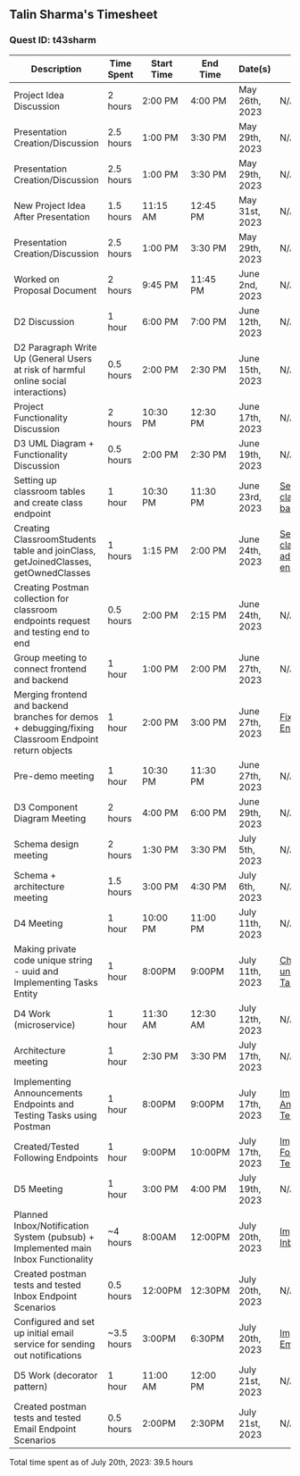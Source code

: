 ## Talin Sharma's Timesheet
### Quest ID: t43sharm

| Description                                                                                          | Time Spent | Start Time | End Time | Date(s)         | Commits                                                                                                                                |
|------------------------------------------------------------------------------------------------------|------------|------------|----------|-----------------|----------------------------------------------------------------------------------------------------------------------------------------| 
| Project Idea Discussion                                                                              | 2 hours    | 2:00 PM    | 4:00 PM  | May 26th, 2023  | N/A                                                                                                                                    |
| Presentation Creation/Discussion                                                                     | 2.5 hours  | 1:00 PM    | 3:30 PM  | May 29th, 2023  | N/A                                                                                                                                    |
| Presentation Creation/Discussion                                                                     | 2.5 hours  | 1:00 PM    | 3:30 PM  | May 29th, 2023  | N/A                                                                                                                                    |
| New Project Idea After Presentation                                                                  | 1.5 hours  | 11:15 AM   | 12:45 PM | May 31st, 2023  | N/A                                                                                                                                    |
| Presentation Creation/Discussion                                                                     | 2.5 hours  | 1:00 PM    | 3:30 PM  | May 29th, 2023  | N/A                                                                                                                                    |
| Worked on Proposal Document                                                                          | 2 hours    | 9:45 PM    | 11:45 PM | June 2nd, 2023  | N/A                                                                                                                                    |
| D2 Discussion                                                                                        | 1 hour     | 6:00 PM    | 7:00 PM  | June 12th, 2023 | N/A                                                                                                                                    |
| D2 Paragraph Write Up (General Users at risk of harmful online social interactions)                  | 0.5 hours  | 2:00 PM    | 2:30 PM  | June 15th, 2023 | N/A                                                                                                                                    |
| Project Functionality Discussion                                                                     | 2 hours    | 10:30 PM   | 12:30 PM | June 17th, 2023 | N/A                                                                                                                                    |
| D3 UML Diagram + Functionality Discussion                                                            | 0.5 hours  | 2:00 PM    | 2:30 PM  | June 19th, 2023 | N/A                                                                                                                                    |
| Setting up classroom tables and create class endpoint                                                | 1 hour     | 10:30 PM   | 11:30 PM | June 23rd, 2023 | [Setting up classroom backend](https://github.com/ad-world/clarity/commit/58595fb50cd8ab0d8191b0defba7fc29f1c29e7f)                    |
| Creating ClassroomStudents table and joinClass, getJoinedClasses, getOwnedClasses                    | 1 hours    | 1:15 PM    | 2:00 PM  | June 24th, 2023 | [Setting up classroom add,join,get endpoints](https://github.com/ad-world/clarity/commit/5f063530b9ba384996f4aabd972920c827de1f22)     |
| Creating Postman collection for classroom endpoints request and testing end to end                   | 0.5 hours  | 2:00 PM    | 2:15 PM  | June 24th, 2023 | N/A                                                                                                                                    |
| Group meeting to connect frontend and backend                                                        | 1 hour     | 1:00 PM    | 2:00 PM  | June 27th, 2023 | N/A                                                                                                                                    |
| Merging frontend and backend branches for demos + debugging/fixing Classroom Endpoint return objects | 1 hour     | 2:00 PM    | 3:00 PM  | June 27th, 2023 | [Fixing/Debugging Endpoints](https://github.com/ad-world/clarity/commit/3672a516ed804235c71c125bedb448a231a39367)                      |                                                                                                                                   |
| Pre-demo meeting                                                                                     | 1 hour     | 10:30 PM   | 11:30 PM | June 27th, 2023 | N/A                                                                                                                                    |
| D3 Component Diagram Meeting                                                                         | 2 hours    | 4:00 PM    | 6:00 PM  | June 29th, 2023 | N/A                                                                                                                                    |
| Schema design meeting                                                                                | 2 hours    | 1:30 PM    | 3:30 PM  | July 5th, 2023  | N/A                                                                                                                                    |
| Schema + architecture meeting                                                                        | 1.5 hours  | 3:00 PM    | 4:30 PM  | July 6th, 2023  | N/A                                                                                                                                    |
| D4 Meeting                                                                                           | 1 hour     | 10:00 PM   | 11:00 PM | July 11th, 2023 | N/A                                                                                                                                    |
| Making private code unique string - uuid and Implementing Tasks Entity                               | 1 hour     | 8:00PM     | 9:00PM   | July 11th, 2023 | [Changing uuid to unique string and Tasks Entity](https://github.com/ad-world/clarity/commit/c2a463b59dcdd33eff99f55d3b3bd92947241f51) |
| D4 Work (microservice)                                                                               | 1 hour     | 11:30 AM   | 12:30 AM | July 12th, 2023 | N/A                                                                                                                                    |
| Architecture meeting                                                                                 | 1 hour     | 2:30 PM    | 3:30 PM  | July 17th, 2023 | N/A                                                                                                                                    |
| Implementing Announcements Endpoints and Testing Tasks using Postman                                 | 1 hour     | 8:00PM     | 9:00PM   | July 17th, 2023 | [Implementing Announcements / Testing Tasks](https://github.com/ad-world/clarity/commit/9648dfe3da5df2fec97fb6e7381892cc59223dec)      |
| Created/Tested Following Endpoints                                                                   | 1 hour     | 9:00PM     | 10:00PM  | July 17th, 2023 | [Implementing Following / Testing](https://github.com/ad-world/clarity/commit/dabeeae7261e8e11df05af0bbf80d0aff1faef35)                |
| D5 Meeting                                                                                           | 1 hour     | 3:00 PM    | 4:00 PM  | July 19th, 2023 | N/A                                                                                                                                    |
| Planned Inbox/Notification System (pubsub) + Implemented main Inbox Functionality                    | ~4 hours   | 8:00AM     | 12:00PM  | July 20th, 2023 | [Implementing Inbox](https://github.com/ad-world/clarity/commit/f97ccac16802acd2d114e1634eb42e75135ec579)                              |
| Created postman tests and tested Inbox Endpoint Scenarios                                            | 0.5 hours  | 12:00PM    | 12:30PM  | July 20th, 2023 | N/A                                                                                                                                    |
| Configured and set up initial email service for sending out notifications                            | ~3.5 hours | 3:00PM     | 6:30PM   | July 20th, 2023 | [Implementing Email Service](https://github.com/ad-world/clarity/commit/8435ac717730f61eb17c15c9d8786b85b5855e17)                      |
| D5 Work (decorator pattern)                                                                          | 1 hour     | 11:00 AM   | 12:00 PM | July 21st, 2023 | N/A                                                                                                                                    |
| Created postman tests and tested Email Endpoint Scenarios                                            | 0.5 hours  | 2:00PM     | 2:30PM   | July 21st, 2023 | N/A                                                                                                                                    |


Total time spent as of July 20th, 2023: 39.5 hours
